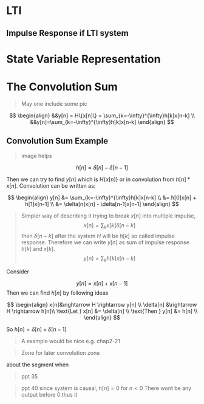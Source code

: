 # LTI 

## Impulse Response if LTI system

# State Variable Representation

# The Convolution Sum
> May one include some pic


$$ \begin{align}
&&y[n] = H\{x[n]\} = \sum_{k=-\infty}^{\infty}h[k]x[n-k] \\
&&y[n]=\sum_{k=-\infty}^{\infty}h[k]x[n-k]
\end{align} $$

## Convolution Sum Example
> image helps  

$$
h[n]=\delta[n]-\delta[n-1]
$$

Then we can try to find $y[n]$ which is $H\{x[n]\}$ or in convolution from $h[n]*x[n]$.
Convolution can be written as:

$$
\begin{align}
y[n] &= \sum_{k=-\infty}^{\infty}h[k]x[n-k] \\
&= h[0]x[n] + h[1]x[n-1] \\
&= \delta[n]x[n] - \delta[n-1]x[n-1]
\end{align}
$$


> Simpler way of describing it 
> trying to break $x[n]$ into multiple impulse,
> $$x[n] = \sum_k x[k]\delta[n-k]$$
then $\delta[n-k]$ after the system $H$ will be $h[k]$ so called impulse response. Therefore we can write $y[n]$ as sum of impulse response $h[k]$ and $x[k]$.
$$y[n]=\sum_k h[k]x[n-k]$$

Consider   

$$y[n] = x[n] + x[n-1]$$
Then we can find $h[n]$ by following ideas

$$ \begin{align} 
x[n]&\rightarrow H \rightarrow y[n] \\
\delta[n] &\rightarrow H \rightarrow h[n]\\
\text{Let } x[n] &= \delta[n] \\
\text{Then } y[n] &= h[n] \\
\end{align} $$

So $h[n]=\delta[n]+\delta[n-1]$

> A example would be nice e.g. chap2-21






> Zone for later convolution zone

about the segment when 
> ppt 35







> ppt 40
> since system is causal, $h[n]=0$ for $n<0$
> There wont be any output before 0 thus it


